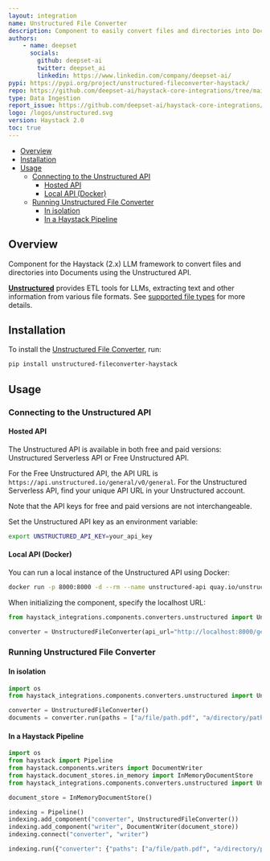 ```yaml
---
layout: integration
name: Unstructured File Converter
description: Component to easily convert files and directories into Documents using the Unstructured API
authors:
    - name: deepset
      socials:
        github: deepset-ai
        twitter: deepset_ai
        linkedin: https://www.linkedin.com/company/deepset-ai/
pypi: https://pypi.org/project/unstructured-fileconverter-haystack/
repo: https://github.com/deepset-ai/haystack-core-integrations/tree/main/integrations/unstructured
type: Data Ingestion
report_issue: https://github.com/deepset-ai/haystack-core-integrations/issues
logo: /logos/unstructured.svg
version: Haystack 2.0
toc: true
---
```

- [Overview](#overview)
- [Installation](#installation)
- [Usage](#usage)
  - [Connecting to the Unstructured API](#connecting-to-the-unstructured-api)
    - [Hosted API](#hosted-api)
    - [Local API (Docker)](#local-api-docker)
  - [Running Unstructured File Converter](#running-unstructured-file-converter)
    - [In isolation](#in-isolation)
    - [In a Haystack Pipeline](#in-a-haystack-pipeline)



## Overview
Component for the Haystack (2.x) LLM framework to convert files and directories into Documents using the Unstructured API.

**[Unstructured](https://unstructured-io.github.io/unstructured/index.html)** provides ETL tools for LLMs, extracting text and other information from various file formats. See [supported file types](https://docs.unstructured.io/api-reference/api-services/overview#supported-file-types) for more details.

## Installation
To install the [Unstructured File Converter](https://docs.haystack.deepset.ai/docs/unstructuredfileconverter), run:

```bash
pip install unstructured-fileconverter-haystack
```

## Usage

### Connecting to the Unstructured API
#### Hosted API

The Unstructured API is available in both free and paid versions: Unstructured Serverless API or Free Unstructured API.

For the Free Unstructured API, the API URL is `https://api.unstructured.io/general/v0/general`. For the Unstructured Serverless API, find your unique API URL in your Unstructured account.

Note that the API keys for free and paid versions are not interchangeable.

Set the Unstructured API key as an environment variable:
```bash
export UNSTRUCTURED_API_KEY=your_api_key
```

#### Local API (Docker)
You can run a local instance of the Unstructured API using Docker:

```bash
docker run -p 8000:8000 -d --rm --name unstructured-api quay.io/unstructured-io/unstructured-api:latest --port 8000 --host 0.0.0.0
```

When initializing the component, specify the localhost URL:
```python
from haystack_integrations.components.converters.unstructured import UnstructuredFileConverter

converter = UnstructuredFileConverter(api_url="http://localhost:8000/general/v0/general")
```

### Running Unstructured File Converter
#### In isolation
```python
import os
from haystack_integrations.components.converters.unstructured import UnstructuredFileConverter

converter = UnstructuredFileConverter()
documents = converter.run(paths = ["a/file/path.pdf", "a/directory/path"])["documents"]
```

#### In a Haystack Pipeline
```python
import os
from haystack import Pipeline
from haystack.components.writers import DocumentWriter
from haystack.document_stores.in_memory import InMemoryDocumentStore
from haystack_integrations.components.converters.unstructured import UnstructuredFileConverter

document_store = InMemoryDocumentStore()

indexing = Pipeline()
indexing.add_component("converter", UnstructuredFileConverter())
indexing.add_component("writer", DocumentWriter(document_store))
indexing.connect("converter", "writer")

indexing.run({"converter": {"paths": ["a/file/path.pdf", "a/directory/path"]}})
```